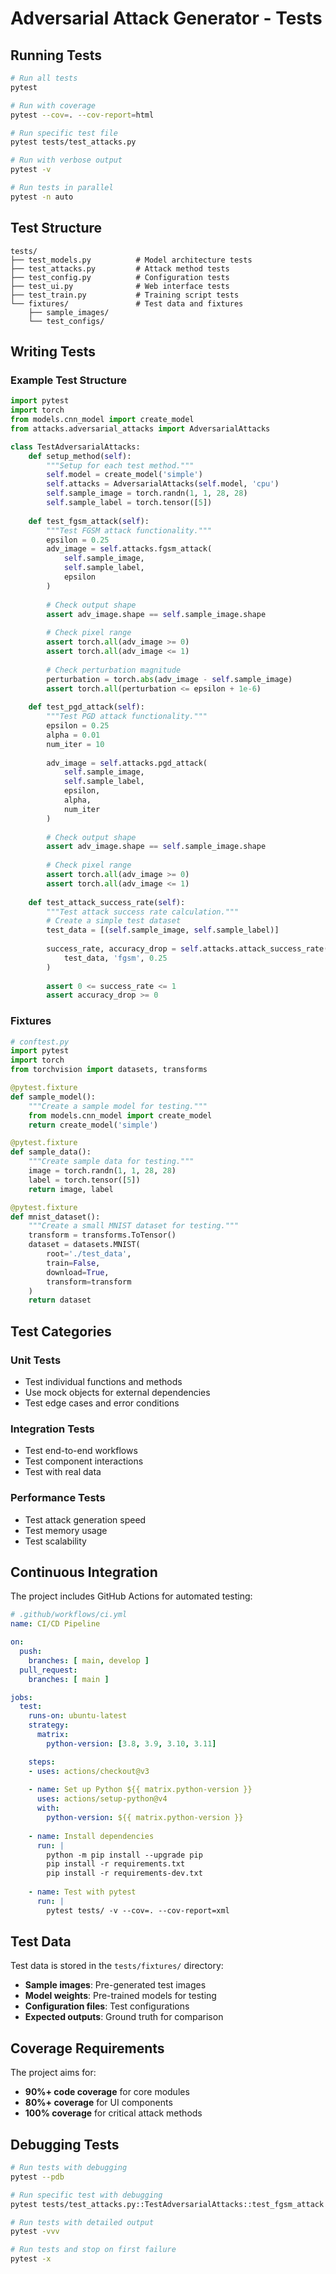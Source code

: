 # Adversarial Attack Generator - Tests

## Running Tests

```bash
# Run all tests
pytest

# Run with coverage
pytest --cov=. --cov-report=html

# Run specific test file
pytest tests/test_attacks.py

# Run with verbose output
pytest -v

# Run tests in parallel
pytest -n auto
```

## Test Structure

```
tests/
├── test_models.py          # Model architecture tests
├── test_attacks.py         # Attack method tests
├── test_config.py          # Configuration tests
├── test_ui.py              # Web interface tests
├── test_train.py           # Training script tests
└── fixtures/               # Test data and fixtures
    ├── sample_images/
    └── test_configs/
```

## Writing Tests

### Example Test Structure

```python
import pytest
import torch
from models.cnn_model import create_model
from attacks.adversarial_attacks import AdversarialAttacks

class TestAdversarialAttacks:
    def setup_method(self):
        """Setup for each test method."""
        self.model = create_model('simple')
        self.attacks = AdversarialAttacks(self.model, 'cpu')
        self.sample_image = torch.randn(1, 1, 28, 28)
        self.sample_label = torch.tensor([5])
    
    def test_fgsm_attack(self):
        """Test FGSM attack functionality."""
        epsilon = 0.25
        adv_image = self.attacks.fgsm_attack(
            self.sample_image, 
            self.sample_label, 
            epsilon
        )
        
        # Check output shape
        assert adv_image.shape == self.sample_image.shape
        
        # Check pixel range
        assert torch.all(adv_image >= 0)
        assert torch.all(adv_image <= 1)
        
        # Check perturbation magnitude
        perturbation = torch.abs(adv_image - self.sample_image)
        assert torch.all(perturbation <= epsilon + 1e-6)
    
    def test_pgd_attack(self):
        """Test PGD attack functionality."""
        epsilon = 0.25
        alpha = 0.01
        num_iter = 10
        
        adv_image = self.attacks.pgd_attack(
            self.sample_image,
            self.sample_label,
            epsilon,
            alpha,
            num_iter
        )
        
        # Check output shape
        assert adv_image.shape == self.sample_image.shape
        
        # Check pixel range
        assert torch.all(adv_image >= 0)
        assert torch.all(adv_image <= 1)
    
    def test_attack_success_rate(self):
        """Test attack success rate calculation."""
        # Create a simple test dataset
        test_data = [(self.sample_image, self.sample_label)]
        
        success_rate, accuracy_drop = self.attacks.attack_success_rate(
            test_data, 'fgsm', 0.25
        )
        
        assert 0 <= success_rate <= 1
        assert accuracy_drop >= 0
```

### Fixtures

```python
# conftest.py
import pytest
import torch
from torchvision import datasets, transforms

@pytest.fixture
def sample_model():
    """Create a sample model for testing."""
    from models.cnn_model import create_model
    return create_model('simple')

@pytest.fixture
def sample_data():
    """Create sample data for testing."""
    image = torch.randn(1, 1, 28, 28)
    label = torch.tensor([5])
    return image, label

@pytest.fixture
def mnist_dataset():
    """Create a small MNIST dataset for testing."""
    transform = transforms.ToTensor()
    dataset = datasets.MNIST(
        root='./test_data', 
        train=False, 
        download=True, 
        transform=transform
    )
    return dataset
```

## Test Categories

### Unit Tests
- Test individual functions and methods
- Use mock objects for external dependencies
- Test edge cases and error conditions

### Integration Tests
- Test end-to-end workflows
- Test component interactions
- Test with real data

### Performance Tests
- Test attack generation speed
- Test memory usage
- Test scalability

## Continuous Integration

The project includes GitHub Actions for automated testing:

```yaml
# .github/workflows/ci.yml
name: CI/CD Pipeline

on:
  push:
    branches: [ main, develop ]
  pull_request:
    branches: [ main ]

jobs:
  test:
    runs-on: ubuntu-latest
    strategy:
      matrix:
        python-version: [3.8, 3.9, 3.10, 3.11]

    steps:
    - uses: actions/checkout@v3
    
    - name: Set up Python ${{ matrix.python-version }}
      uses: actions/setup-python@v4
      with:
        python-version: ${{ matrix.python-version }}
    
    - name: Install dependencies
      run: |
        python -m pip install --upgrade pip
        pip install -r requirements.txt
        pip install -r requirements-dev.txt
    
    - name: Test with pytest
      run: |
        pytest tests/ -v --cov=. --cov-report=xml
```

## Test Data

Test data is stored in the `tests/fixtures/` directory:

- **Sample images**: Pre-generated test images
- **Model weights**: Pre-trained models for testing
- **Configuration files**: Test configurations
- **Expected outputs**: Ground truth for comparison

## Coverage Requirements

The project aims for:
- **90%+ code coverage** for core modules
- **80%+ coverage** for UI components
- **100% coverage** for critical attack methods

## Debugging Tests

```bash
# Run tests with debugging
pytest --pdb

# Run specific test with debugging
pytest tests/test_attacks.py::TestAdversarialAttacks::test_fgsm_attack --pdb

# Run tests with detailed output
pytest -vvv

# Run tests and stop on first failure
pytest -x
```
